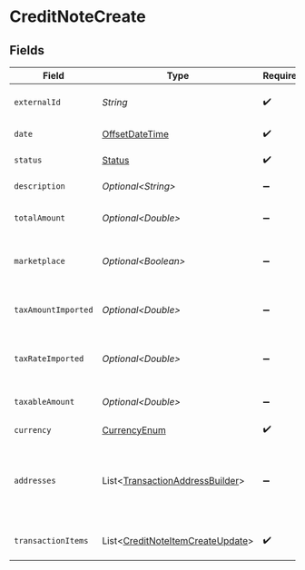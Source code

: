 # CreditNoteCreate


## Fields

| Field                                                                                                                                                  | Type                                                                                                                                                   | Required                                                                                                                                               | Description                                                                                                                                            |
| ------------------------------------------------------------------------------------------------------------------------------------------------------ | ------------------------------------------------------------------------------------------------------------------------------------------------------ | ------------------------------------------------------------------------------------------------------------------------------------------------------ | ------------------------------------------------------------------------------------------------------------------------------------------------------ |
| `externalId`                                                                                                                                           | *String*                                                                                                                                               | :heavy_check_mark:                                                                                                                                     | Unique identifier for the credit note in the external system.                                                                                          |
| `date`                                                                                                                                                 | [OffsetDateTime](https://docs.oracle.com/javase/8/docs/api/java/time/OffsetDateTime.html)                                                              | :heavy_check_mark:                                                                                                                                     | Date when the credit note was issued or created.                                                                                                       |
| `status`                                                                                                                                               | [Status](../../models/components/Status.md)                                                                                                            | :heavy_check_mark:                                                                                                                                     | Current state of the credit note in its lifecycle.                                                                                                     |
| `description`                                                                                                                                          | *Optional\<String>*                                                                                                                                    | :heavy_minus_sign:                                                                                                                                     | Brief explanation or reason for issuing the credit note.                                                                                               |
| `totalAmount`                                                                                                                                          | *Optional\<Double>*                                                                                                                                    | :heavy_minus_sign:                                                                                                                                     | Total monetary value of the credit note, including all items and taxes.                                                                                |
| `marketplace`                                                                                                                                          | *Optional\<Boolean>*                                                                                                                                   | :heavy_minus_sign:                                                                                                                                     | Indicates whether this credit note is associated with a marketplace transaction.                                                                       |
| `taxAmountImported`                                                                                                                                    | *Optional\<Double>*                                                                                                                                    | :heavy_minus_sign:                                                                                                                                     | Pre-calculated total tax amount for the entire credit note, if provided by the external system.                                                        |
| `taxRateImported`                                                                                                                                      | *Optional\<Double>*                                                                                                                                    | :heavy_minus_sign:                                                                                                                                     | Pre-calculated overall tax rate for the credit note, if provided by the external system.                                                               |
| `taxableAmount`                                                                                                                                        | *Optional\<Double>*                                                                                                                                    | :heavy_minus_sign:                                                                                                                                     | Total portion of the credit note amount subject to taxation.                                                                                           |
| `currency`                                                                                                                                             | [CurrencyEnum](../../models/components/CurrencyEnum.md)                                                                                                | :heavy_check_mark:                                                                                                                                     | N/A                                                                                                                                                    |
| `addresses`                                                                                                                                            | List\<[TransactionAddressBuilder](../../models/components/TransactionAddressBuilder.md)>                                                               | :heavy_minus_sign:                                                                                                                                     | A list of TransactionAddressBuilder objects or None if no addresses are provided. This field represents the addresses associated with the transaction. |
| `transactionItems`                                                                                                                                     | List\<[CreditNoteItemCreateUpdate](../../models/components/CreditNoteItemCreateUpdate.md)>                                                             | :heavy_check_mark:                                                                                                                                     | Detailed list of individual items included in this credit note.                                                                                        |